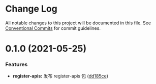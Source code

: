 # Change Log

All notable changes to this project will be documented in this file.
See [Conventional Commits](https://conventionalcommits.org) for commit guidelines.

# 0.1.0 (2021-05-25)

### Features

- **register-apis:** 发布 register-apis 包 ([dd185ce](https://github.com/noshower/tb-app/commit/dd185ce7b0ffaeb7eccab1dbd297eb7319b6b271))
